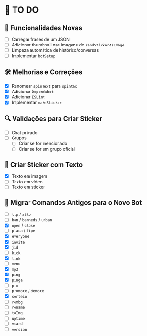 # 📝 TO DO

## 🚀 Funcionalidades Novas

- [ ] Carregar frases de um JSON
- [ ] Adicionar thumbnail nas imagens do `sendStickerAsImage`
- [ ] Limpeza automática de histórico/conversas
- [ ] Implementar `botSetup`

## 🛠️ Melhorias e Correções

- [x] Renomear `spinText` para `spintax`
- [x] Adicionar `Dependabot`
- [x] Adicionar `ESLint`
- [x] Implementar `makeSticker`

## 🔍 Validações para Criar Sticker

- [ ] Chat privado
- [ ] Grupos
  - [ ] Criar se for mencionado
  - [ ] Criar se for um grupo oficial

## 📝 Criar Sticker com Texto

- [x] Texto em imagem
- [ ] Texto em vídeo
- [ ] Texto em sticker

## 🔄 Migrar Comandos Antigos para o Novo Bot

- [ ] `ttp` / `attp`
- [ ] `ban` / `banneds` / `unban`
- [x] `open` / `close`
- [ ] `placa` / `fipe`
- [x] `everyone`
- [x] `invite`
- [x] `jid`
- [ ] `kick`
- [x] `link`
- [ ] `menu`
- [x] `mp3`
- [x] `ping`
- [x] `pinga`
- [ ] `pix`
- [ ] `promote` / `demote`
- [x] `sorteio`
- [ ] `rembg`
- [ ] `rename`
- [ ] `toImg`
- [ ] `uptime`
- [ ] `vcard`
- [ ] `version`
